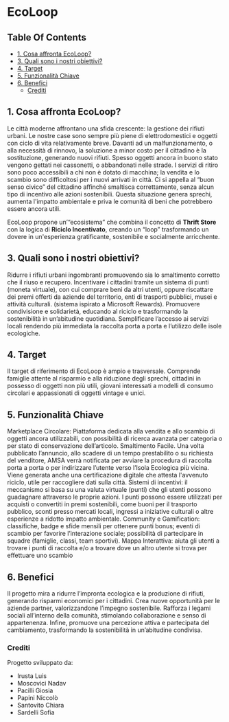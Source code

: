 <h1>EcoLoop</h1>

<h2>Table Of Contents</h2>

- [1. Cosa affronta EcoLoop?](#1-cosa-affronta-ecoloop)
- [3. Quali sono i nostri obiettivi?](#3-quali-sono-i-nostri-obiettivi)
- [4. Target](#4-target)
- [5. Funzionalità Chiave](#5-funzionalità-chiave)
- [6. Benefici](#6-benefici)
  - [Crediti](#crediti)


## 1. Cosa affronta EcoLoop?

Le città moderne affrontano una sfida crescente: la gestione dei rifiuti urbani. Le nostre case sono sempre più piene di elettrodomestici e oggetti con ciclo di vita relativamente breve. Davanti ad un malfunzionamento, o alla necessità di rinnovo, la soluzione a minor costo per il cittadino è la sostituzione, generando nuovi rifiuti. Spesso oggetti ancora in buono stato vengono gettati nei cassonetti, o abbandonati nelle strade. I servizi di ritiro sono poco accessibili a chi non è dotato di macchina; la vendita e lo scambio sono difficoltosi per i nuovi arrivati in città. Ci si appella al “buon senso civico” del cittadino affinché smaltisca correttamente, senza alcun tipo di incentivo alle azioni sostenibili. Questa situazione genera sprechi, aumenta l'impatto ambientale e priva le comunità di beni che potrebbero essere ancora utili.

EcoLoop propone un’“ecosistema” che combina il concetto di **Thrift Store** con la logica di **Riciclo Incentivato**, creando un “loop” trasformando un dovere in un'esperienza gratificante, sostenibile e socialmente arricchente.

## 3. Quali sono i nostri obiettivi?
Ridurre i rifiuti urbani ingombranti promuovendo sia lo smaltimento corretto che il riuso e recupero.
Incentivare i cittadini tramite un sistema di punti (moneta virtuale), con cui comprare beni da altri utenti, oppure riscattare dei premi offerti da aziende del territorio, enti di trasporti pubblici, musei e attività culturali. (sistema ispirato a Microsoft Rewards).
Promuovere condivisione e solidarietà, educando al riciclo e trasformando la sostenibilità  in un’abitudine quotidiana.
Semplificare l’accesso ai servizi locali rendendo più immediata la raccolta porta a porta e l’utilizzo delle isole ecologiche.

## 4. Target
Il target di riferimento di EcoLoop è ampio e trasversale. Comprende famiglie attente al risparmio e alla riduzione degli sprechi, cittadini in possesso di oggetti non più utili, giovani interessati a modelli di consumo circolari e appassionati di oggetti vintage e unici.

## 5. Funzionalità Chiave
Marketplace Circolare: Piattaforma dedicata alla vendita e allo scambio di oggetti ancora utilizzabili, con possibilità di ricerca avanzata per categoria o per stato di conservazione dell’articolo.
Smaltimento Facile. Una volta pubblicato l’annuncio, allo scadere di un tempo prestabilito o su richiesta del venditore, AMSA verrà notificata per avviare la procedura di raccolta porta a porta o per indirizzare l’utente verso l’Isola Ecologica più vicina. Viene generata anche una certificazione digitale che attesta l'avvenuto riciclo, utile per raccogliere dati sulla città.
Sistemi di incentivi: il meccanismo si basa su una valuta virtuale (punti) che gli utenti possono guadagnare attraverso le proprie azioni. I punti possono essere utilizzati per acquisti o convertiti in premi sostenibili, come buoni per il trasporto pubblico, sconti presso mercati locali, ingressi a iniziative culturali o altre esperienze a ridotto impatto ambientale.
Community e Gamification: classifiche, badge e sfide mensili per ottenere punti bonus; eventi di scambio per favorire l’interazione sociale; possibilità di partecipare in squadre (famiglie, classi, team sportivi).
Mappa Interattiva: aiuta gli utenti a trovare i punti di raccolta e/o a trovare dove un altro utente si trova per effettuare uno scambio


## 6. Benefici
Il progetto mira a ridurre l’impronta ecologica e la produzione di rifiuti, generando risparmi economici per i cittadini. Crea nuove opportunità per le aziende partner, valorizzandone l’impegno sostenibile. Rafforza i legami sociali all’interno della comunità, stimolando collaborazione e senso di appartenenza. Infine, promuove una percezione attiva e partecipata del cambiamento, trasformando la sostenibilità in un’abitudine condivisa.

### Crediti
Progetto sviluppato da:

* Irusta Luis
* Moscovici Nadav
* Pacilli Giosia
* Papini Niccolò
* Santovito Chiara
* Sardelli Sofia
